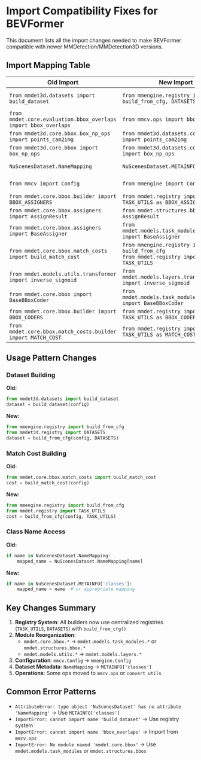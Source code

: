 # Import Compatibility Fixes for BEVFormer

This document lists all the import changes needed to make BEVFormer compatible with newer MMDetection/MMDetection3D versions.

## Import Mapping Table

| Old Import | New Import | Notes |
|------------|------------|-------|
| `from mmdet3d.datasets import build_dataset` | `from mmengine.registry import build_from_cfg, DATASETS` | Use `build_from_cfg(config, DATASETS)` |
| `from mmdet.core.evaluation.bbox_overlaps import bbox_overlaps` | `from mmcv.ops import bbox_overlaps` | Moved to mmcv.ops |
| `from mmdet3d.core.bbox.box_np_ops import points_cam2img` | `from mmdet3d.datasets.convert_utils import points_cam2img` | Moved to convert_utils |
| `from mmdet3d.core.bbox import box_np_ops` | `from mmdet3d.datasets.convert_utils import box_np_ops` | Moved to convert_utils |
| `NuScenesDataset.NameMapping` | `NuScenesDataset.METAINFO['classes']` | NameMapping deprecated |
| `from mmcv import Config` | `from mmengine import Config` | Config moved to mmengine |
| `from mmdet.core.bbox.builder import BBOX_ASSIGNERS` | `from mmdet.registry import TASK_UTILS as BBOX_ASSIGNERS` | Registry centralized |
| `from mmdet.core.bbox.assigners import AssignResult` | `from mmdet.structures.bbox import AssignResult` | Moved to structures |
| `from mmdet.core.bbox.assigners import BaseAssigner` | `from mmdet.models.task_modules.assigners import BaseAssigner` | Moved to task_modules |
| `from mmdet.core.bbox.match_costs import build_match_cost` | `from mmengine.registry import build_from_cfg`<br>`from mmdet.registry import TASK_UTILS` | Use `build_from_cfg(config, TASK_UTILS)` |
| `from mmdet.models.utils.transformer import inverse_sigmoid` | `from mmdet.models.layers.transformer import inverse_sigmoid` | Moved to layers |
| `from mmdet.core.bbox import BaseBBoxCoder` | `from mmdet.models.task_modules.coders import BaseBBoxCoder` | Moved to task_modules |
| `from mmdet.core.bbox.builder import BBOX_CODERS` | `from mmdet.registry import TASK_UTILS as BBOX_CODERS` | Registry centralized |
| `from mmdet.core.bbox.match_costs.builder import MATCH_COST` | `from mmdet.registry import TASK_UTILS as MATCH_COST` | Registry centralized |

## Usage Pattern Changes

### Dataset Building
**Old:**
```python
from mmdet3d.datasets import build_dataset
dataset = build_dataset(config)
```

**New:**
```python
from mmengine.registry import build_from_cfg
from mmdet3d.registry import DATASETS
dataset = build_from_cfg(config, DATASETS)
```

### Match Cost Building
**Old:**
```python
from mmdet.core.bbox.match_costs import build_match_cost
cost = build_match_cost(config)
```

**New:**
```python
from mmengine.registry import build_from_cfg
from mmdet.registry import TASK_UTILS
cost = build_from_cfg(config, TASK_UTILS)
```

### Class Name Access
**Old:**
```python
if name in NuScenesDataset.NameMapping:
    mapped_name = NuScenesDataset.NameMapping[name]
```

**New:**
```python
if name in NuScenesDataset.METAINFO['classes']:
    mapped_name = name  # or appropriate mapping
```

## Key Changes Summary

1. **Registry System**: All builders now use centralized registries (`TASK_UTILS`, `DATASETS`) with `build_from_cfg()`
2. **Module Reorganization**: 
   - `mmdet.core.bbox.*` → `mmdet.models.task_modules.*` or `mmdet.structures.bbox.*`
   - `mmdet.models.utils.*` → `mmdet.models.layers.*`
3. **Configuration**: `mmcv.Config` → `mmengine.Config`
4. **Dataset Metadata**: `NameMapping` → `METAINFO['classes']`
5. **Operations**: Some ops moved to `mmcv.ops` or `convert_utils`

## Common Error Patterns

- `AttributeError: type object 'NuScenesDataset' has no attribute 'NameMapping'` → Use `METAINFO['classes']`
- `ImportError: cannot import name 'build_dataset'` → Use registry system
- `ImportError: cannot import name 'bbox_overlaps'` → Import from `mmcv.ops`
- `ImportError: No module named 'mmdet.core.bbox'` → Use `mmdet.models.task_modules` or `mmdet.structures.bbox`